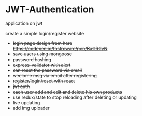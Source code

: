 # JWT-Authentication

application on jwt

create a simple login/register website

- ~~login page design from here https://codepen.io/fastroware/pen/BaGRGyN~~
- ~~save users using mongoose~~
- ~~password hashing~~
- ~~express-validator with alert~~
- ~~can reset the password via email~~
- ~~weclome msg via email after registering~~
- ~~register/login/reset with react~~
- ~~jwt auth~~
- ~~each user add and edit and delete his own products~~
- use redux/state to stop reloading after deleting or updating
- live updating
- add img uploader

